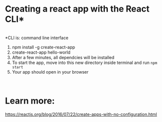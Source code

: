 # Creating a react app with the React CLI*
<br>*CLI is: command line interface

1. npm install -g create-react-app
2. create-react-app hello-world
3. After a few minutes, all dependcies will be installed
4. To start the app, move into this new directory inside terminal and run `npm start`
5. Your app should open in your browser
<br>

# Learn more: <br>
 https://reactjs.org/blog/2016/07/22/create-apps-with-no-configuration.html